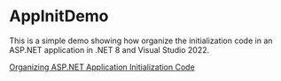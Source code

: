 # AppInitDemo

This is a simple demo showing how organize the initialization code in an ASP.NET application in .NET 8 and Visual Studio 2022.

[Organizing ASP.NET Application Initialization Code](https://brightideatechnology.blogspot.com/2024/08/organizing-aspnet-initialization-code.html)
